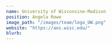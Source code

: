 ```yaml
---
name: University of Wisconsine-Madison
position: Angela Rowe
image_path: "/images/team/logo_UW.png"
website: "https://aos.wisc.edu/"
blurb:
---
```

